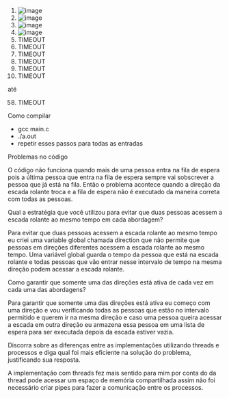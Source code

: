 1) ![image](https://github.com/gabrielyin/so-aws/assets/70323043/14b8116c-9157-4ebc-af81-5d343d5602bc)
2) ![image](https://github.com/gabrielyin/so-aws/assets/70323043/20c217fb-6c7c-485d-a274-cc417da3a5c5)
3) ![image](https://github.com/gabrielyin/so-aws/assets/70323043/afdae69c-0d56-4a90-b0ef-c341293ddbf5)
4) ![image](https://github.com/gabrielyin/so-aws/assets/70323043/3d66c499-1307-490d-9316-cfb32a5d0bb3)
5) TIMEOUT
6) TIMEOUT
7) TIMEOUT
8) TIMEOUT
9) TIMEOUT
10) TIMEOUT

até

58) TIMEOUT

Como compilar
- gcc main.c
- ./a.out
- repetir esses passos para todas as entradas

Problemas no código

O código não funciona quando mais de uma pessoa entra na fila de espera pois a última pessoa que entra na fila de espera sempre vai sobscrever a pessoa que já está na fila. Então o problema acontece quando a direção da escada rolante troca e a fila de espera não é executado da maneira correta com todas as pessoas.

Qual a estratégia que você utilizou para evitar que duas pessoas acessem a escada rolante ao mesmo tempo em cada abordagem?

Para evitar que duas pessoas acessem a escada rolante ao mesmo tempo eu criei uma variable global chamada direction que não permite que pessoas em direções diferentes acessem a escada rolante ao mesmo tempo. Uma variável global guarda o tempo da pessoa que está na escada rolante e todas pessoas que vão entrar nesse intervalo de tempo na mesma direção podem acessar a escada rolante.

Como garantir que somente uma das direções está ativa de cada vez em cada uma das abordagens?

Para garantir que somente uma das direções está ativa eu começo com uma direção e vou verificando todas as pessoas que estão no intervalo permitido e querem ir na mesma direção e caso uma pessoa queira acessar a escada em outra direção eu armazena essa pessoa em uma lista de espera para ser executada depois da escada estiver vazia.

Discorra sobre as diferenças entre as implementações utilizando threads e processos e diga qual foi mais eficiente na solução do problema, justificando sua resposta.

A implementação com threads fez mais sentido para mim por conta do da thread pode acessar um espaço de memória compartilhada assim não foi necessário criar pipes para fazer a comunicação entre os processos.
